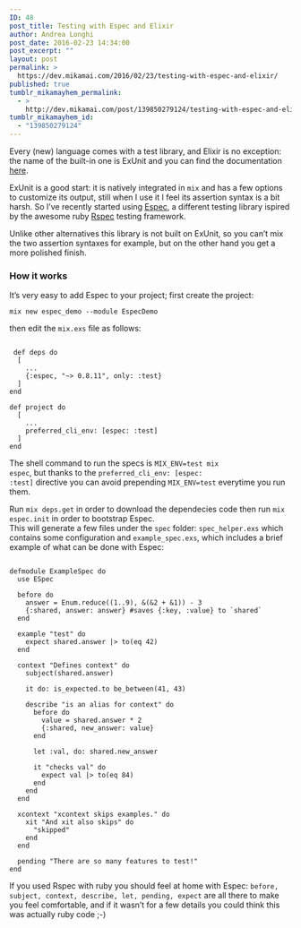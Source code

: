 ```yaml
---
ID: 48
post_title: Testing with Espec and Elixir
author: Andrea Longhi
post_date: 2016-02-23 14:34:00
post_excerpt: ""
layout: post
permalink: >
  https://dev.mikamai.com/2016/02/23/testing-with-espec-and-elixir/
published: true
tumblr_mikamayhem_permalink:
  - >
    http://dev.mikamai.com/post/139850279124/testing-with-espec-and-elixir
tumblr_mikamayhem_id:
  - "139850279124"
---
```

<p>Every (new) language comes with a test library, and Elixir is no exception: the name of the built-in one is ExUnit and 
you can find the documentation <a href="http://elixir-lang.org/docs/stable/ex_unit/ExUnit.html">here</a>.</p>

<p>ExUnit is a good start: it is natively integrated in <code>mix</code> and has a few options to customize its output, 
still when I use it I feel its assertion syntax is a bit harsh. So I&rsquo;ve recently started using <a href="https://github.com/antonmi/espec">Espec</a>, 
a different testing library ispired by the awesome ruby <a href="https://github.com/rspec/rspec">Rspec</a> testing framework.</p>

<!--more-->

<p>Unlike other alternatives this library is not built on ExUnit, so you can&rsquo;t mix the two assertion syntaxes for example, 
but on the other hand you get a more polished finish.</p>

<h3>How it works</h3>
<p>It&rsquo;s very easy to add Espec to your project; first create the project:</p>

 <pre><code>mix new espec_demo --module EspecDemo</code></pre>

 <p>then edit the <code>mix.exs</code> file as follows:</p>

<pre><code>
 def deps do
  [
    ...
    {:espec, "~&gt; 0.8.11", only: :test}
  ]
end

def project do
  [
    ...
    preferred_cli_env: [espec: :test]
  ]
end
</code></pre>

The shell command to run the specs is <code>MIX_ENV=test mix espec</code>, but thanks to the <code>preferred_cli_env: [espec: :test]</code> directive 
you can avoid prepending <code>MIX_ENV=test</code> everytime you run them. 


<p>Run <code>mix deps.get</code> in order to download the dependecies code then run <code>mix espec.init</code> in order to bootstrap Espec.<br />
This will generate a few files under the <code>spec</code> folder: <code>spec_helper.exs</code> which contains some configuration and 
<code>example_spec.exs</code>, which includes a brief example of what can be done with Espec:</p>

<pre><code>
defmodule ExampleSpec do
  use ESpec

  before do
    answer = Enum.reduce((1..9), &amp;(&amp;2 + &amp;1)) - 3
    {:shared, answer: answer} #saves {:key, :value} to `shared`
  end

  example "test" do
    expect shared.answer |&gt; to(eq 42)
  end

  context "Defines context" do
    subject(shared.answer)

    it do: is_expected.to be_between(41, 43)

    describe "is an alias for context" do
      before do
        value = shared.answer * 2
        {:shared, new_answer: value}
      end

      let :val, do: shared.new_answer

      it "checks val" do
        expect val |&gt; to(eq 84)
      end
    end
  end

  xcontext "xcontext skips examples." do
    xit "And xit also skips" do
      "skipped"
    end
  end

  pending "There are so many features to test!"
end
</code></pre>

<p>If you used Rspec with ruby you should feel at home with Espec: <code>before, subject, context, describe, let, pending, expect</code> are all there 
to make you feel comfortable, and if it wasn&rsquo;t for a few details you could think this was actually ruby code ;-)</p>